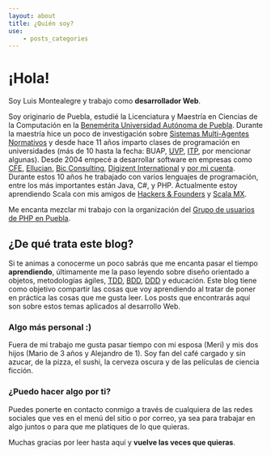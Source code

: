 ```yaml
---
layout: about
title: ¿Quién soy?
use:
    - posts_categories
---
```

<div class="page-header"><h1>¡Hola!</h1></div>

Soy Luis Montealegre y trabajo como **desarrollador Web**.

Soy originario de Puebla, estudié la Licenciatura y Maestría en Ciencias
de la Computación en la [Benemérita Universidad Autónoma de Puebla][2].
Durante la maestría hice un poco de investigación sobre
[Sistemas Multi-Agentes Normativos][3] y desde hace 11 años imparto clases
de programación en universidades (más de 10 hasta la fecha: BUAP, [UVP][4],
[ITP][5], por mencionar algunas). Desde 2004 empecé a desarrollar software
en empresas como [CFE][6], [Ellucian][7], [Bic Consulting][8],
[Digizent International][9] y [por mi cuenta][12]. Durante estos 10 años
he trabajado con varios lenguajes de programación, entre los más importantes
están Java, C#, y PHP. Actualmente estoy aprendiendo Scala con mis amigos de
[Hackers & Founders][10] y [Scala MX][11].

Me encanta mezclar mi trabajo con la organización del
[Grupo de usuarios de PHP en Puebla][1].

## ¿De qué trata este blog?

Si te animas a conocerme un poco sabrás que me encanta pasar el tiempo
**aprendiendo**, últimamente me la paso leyendo sobre diseño orientado a
objetos, metodologías ágiles, [TDD][13], [BDD][14], [DDD][15] y educación.
Este blog tiene como objetivo compartir las cosas que voy aprendiendo
al tratar de poner en práctica las cosas que me gusta leer. Los posts que
encontrarás aquí son sobre estos temas aplicados al desarrollo Web.

### Algo más personal :)

Fuera de mi trabajo me gusta pasar tiempo con mi esposa (Meri) y mis dos
hijos (Mario de 3 años y Alejandro de 1). Soy fan del café cargado y sin
azucar, de la pizza, el sushi, la cerveza oscura y de las películas de
ciencia ficción.

### ¿Puedo hacer algo por ti?

Puedes ponerte en contacto conmigo a través de cualquiera de las redes
sociales que ves en el menú del sitio o por correo, ya sea para trabajar
en algo juntos o para que me platiques de lo que quieras.

Muchas gracias por leer hasta aquí y **vuelve las veces que quieras**.

[1]: http://www.comunidadphppuebla.com
[2]: http://www.cs.buap.mx/
[3]: http://link.springer.com/chapter/10.1007%2F978-3-540-74459-7_13#page-1
[4]: http://www.uvp.mx/
[5]: http://www.itpuebla.net/
[6]: http://www.cfe.gob.mx/paginas/home.aspx
[7]: http://www.ellucian.com/
[8]: http://www.biconsulting.mx/
[9]: http://www.digizent.com/
[10]: http://www.hfpuebla.org/
[11]: http://scala.org.mx/
[12]: http://www.mandragora-web-systems.com/
[13]: http://es.wikipedia.org/wiki/Desarrollo_guiado_por_pruebas
[14]: http://en.wikipedia.org/wiki/Behavior-driven_development
[15]: http://es.wikipedia.org/wiki/Dise%C3%B1o_guiado_por_el_dominio
